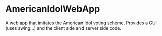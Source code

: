 # AmericanIdolWebApp
A web app that imitates the American Idol voting scheme.
Provides a GUI (uses swing...) and the client side and server side code.
